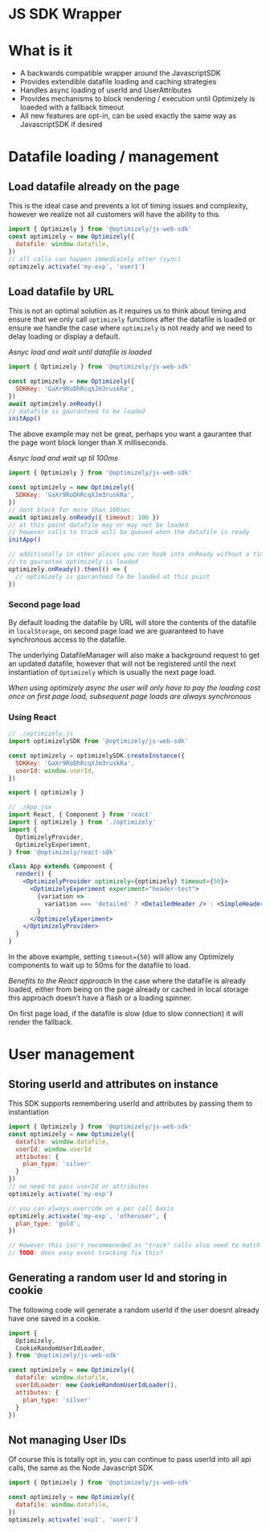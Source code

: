 # JS SDK Wrapper

# What is it

- A backwards compatible wrapper around the JavascriptSDK
- Provides extendible datafile loading and caching strategies
- Handles async loading of userId and UserAttributes
- Provides mechanisms to block rendering / execution until Optimizely is loaeded with a fallback timeout
- All new features are opt-in, can be used exactly the same way as JavascriptSDK if desired


# Datafile loading / management

## Load datafile already on the page

This is the ideal case and prevents a lot of timing issues and complexity, however we realize not all customers will have the ability to this.

```js
import { Optimizely } from '@optimizely/js-web-sdk'
const optimizely = new Optimizely({
  datafile: window.datafile,
})
// all calls can happen immediately after (sync)
optimizely.activate('my-exp', 'user1')
```

## Load datafile by URL

This is not an optimal solution as it requires us to think about timing and ensure that we only call `optimizely` functions after the datafile is loaded or ensure we handle the case where `optimizely` is not ready and we need to delay loading or display a default.

_Asnyc load and wait until datafile is loaded_

```js
import { Optimizely } from '@optimizely/js-web-sdk'

const optimizely = new Optimizely({
  SDKKey: 'GaXr9RoDhRcqXJm3ruskRa',
})
await optimizely.onReady()
// datafile is gauranteed to be loaded
initApp()
```

The above example may not be great, perhaps you want a gaurantee that the page wont block longer than X milliseconds.

_Asnyc load and wait up til 100ms_

```js
import { Optimizely } from '@optimizely/js-web-sdk'

const optimizely = new Optimizely({
  SDKKey: 'GaXr9RoDhRcqXJm3ruskRa',
})
// dont block for more than 100sec
await optimizely.onReady({ timeout: 100 })
// at this point datafile may or may not be loaded
// however calls to track will be queued when the datafile is ready
initApp()

// additionally in other places you can hook into onReady without a timeout
// to gaurantee optimizely is loaded
optimizely.onReady().then(() => {
  // optimizely is gauranteed to be loaded at this point
})
```

### Second page load

By default loading the datafile by URL will store the contents of the datafile in `localStorage`, on second page load we are guaranteed to have synchronous access to the datafile.

The underlying DatafileManager will also make a background request to get an updated datafile, however that will not be registered until the next instantiation of `Optimizely` which is usually the next page load.

_When using optimizely async the user will only have to pay the loading cost once on first page load, subsequent page loads are always synchronous_

### Using React

```js
// ./optimizely.js
import optimizelySDK from '@optimizely/js-web-sdk'

const optimizely = optimizelySDK.createInstance({
  SDKKey: 'GaXr9RoDhRcqXJm3ruskRa',
  userId: window.userId,
})

export { optimizely }
```

```jsx
// ./App.jsx
import React, { Component } from 'react'
import { optimizely } from './optimizely'
import {
  OptimizelyProvider,
  OptimizelyExperiment,
} from '@optimizely/react-sdk'

class App extends Component {
  render() {
    <OptimizelyProvider optimizely={optimizely} timeout={50}>
      <OptimizelyExperiment experiment="header-test">
        {variation =>
          variation === 'detailed' ? <DetailedHeader /> : <SimpleHeader />
        }
      </OptimizelyExperiment>
    </OptimizelyProvider>
  }
}
```

In the above example, setting `timeout={50}` will allow any Optimizely components to wait up to 50ms for the datafile to load.

_Benefits to the React approach_
In the case where the datafile is already loaded, either from being on the page already or cached in local storage this approach doesn’t have a flash or a loading spinner.

On first page load, if the datafile is slow (due to slow connection) it will render the fallback.

# User management

## Storing userId and attributes on instance

This SDK supports remembering userId and attributes by passing them to instantiation

```js
import { Optimizely } from '@optimizely/js-web-sdk'
const optimizely = new Optimizely({
  datafile: window.datafile,
  userId: window.userId
  attibutes: {
    plan_type: 'silver'
  }
})
// no need to pass userId or attributes
optimizely.activate('my-exp')

// you can always override on a per call basis
optimizely.activate('my-exp', 'otheruser', {
  plan_type: 'gold',
})

// However this isn't recommeneded as "track" calls also need to match this
// TODO: does easy event tracking fix this?
```

## Generating a random user Id and storing in cookie

The following code will generate a random userId if the user doesnt already have one saved in a cookie.

```js
import {
  Optimizely,
  CookieRandomUserIdLoader,
} from '@optimizely/js-web-sdk'

const optimizely = new Optimizely({
  datafile: window.datafile,
  userIdLoader: new CookieRandomUserIdLoader(),
  attibutes: {
    plan_type: 'silver'
  }
})
```

## Not managing User IDs

Of course this is totally opt in, you can continue to pass userId into all api calls, the same as the Node Javascript SDK

```js
import { Optimizely } from '@optimizely/js-web-sdk'

const optimizely = new Optimizely({
  datafile: window.datafile,
})
optimizely.activate('exp1', 'user1')
```

